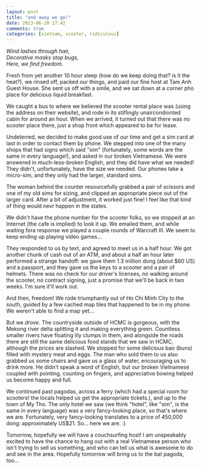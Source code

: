 ```yaml
---
layout: post
title: "and away we go!"
date: 2013-06-20 17:42
comments: true
categories: [vietnam, scooter, ridiculous]
---
```

<em>
Wind lashes through hair,<br/>
Decorative masks stop bugs,<br/>
Here, we find freedom.</em>

Fresh from yet another 10 hour sleep (how do we keep doing that?  is it the heat?), we rinsed off, packed our things, and paid our fine host at Tam Anh Guest House.  She sent us off with a smile, and we sat down at a corner pho place for delicious liquid breakfast.

We caught a bus to where we believed the scooter rental place was (using the address on their website), and rode in its stiflingly unaircondionted cabin for around an hour.  When we arrived, it turned out that there was no scooter place there, just a shop front which appeared to be for lease.

Undeterred, we decided to make good use of our time and get a sim card at last in order to contact them by phone. We stepped into one of the many shops that had signs which said "sim" (fortunately, some words are the same in every language!), and asked in our broken Vietnamese.  We were answered in much-less-broken English, and they did have what we needed!  They didn't, unfortunately, have the size we needed.  Our phones take a micro-sim, and they only had the larger, standard sims.

The woman behind the counter resourcefully grabbed a pair of scissors and one of my old sims for sizing, and clipped an appropriate piece out of the larger card.  After a bit of adjustment, it worked just fine!  I feel like that kind of thing would nevr happen in the states.

We didn't have the phone number for the scooter folks, so we stopped at an Internet (the cafe is implied) to look it up.  We emailed them, and while waiting fora response we played a couple rounds of Warcraft III.  We seem to keep ending up playing video games...

They responded to us by text, and agreed to meet us in a half hour.  We got another chunk of cash out of an ATM, and about a half an hour later performed a strange handoff: we gave them 1.3 million dong (about $60 US) and a passport, and they gave us the keys to a scooter and a pair of helmets.  There was no check for our driver's licenses, no walking around the scooter, no contract signing, just a promise that we'll be back in two weeks.  I'm sure it'll work out.

And then, freedom!  We rode triumphantly out of Ho Chi Minh City to the south, guided by a few cached map tiles that happened to be in my phone.  We weren't able to find a map yet...

But we <em>drove</em>.  The countryside outside of HCMC is gorgeous, with the Mekong river delta splitting it and making everything green.  Countless smaller rivers have floating lily clumps in them, and alongside the roads there are still the same delicious food stands that we saw in HCMC, although the prices are slashed.  We stopped for some delicious bao (buns) filled with mystery meat and eggs.  The man who sold them to us also grabbed us some chairs and gave us a glass of water, encouraging us to drink more.  He didn't speak a word of English, but our broken Vietnamese coupled with pointing, counting on fingers, and appreciative bowing helped us become happy and full.

We continued past pagodas, across a ferry (which had a special room for scooters!  the locals helped us get the appropriate tickets.), and up to the town of My Tho.  The only hotel we saw (we think "hotel", like "sim", is the same in every language) was a very fancy-looking place, so that's where we are.  Fortunately, very fancy-looking translates to a price of 450,000 dong: approximately US$21.  So... here we are.  :)

Tomorrow, hopefully we will have a couchsurfing host!  I am unspeakably excited to have the chance to hang out with a real Vietnamese person who isn't trying to sell us something, and who can tell us what is awesome to do and see in the area.  Hopefully tomorrow will bring us to the bat pagoda, too...
